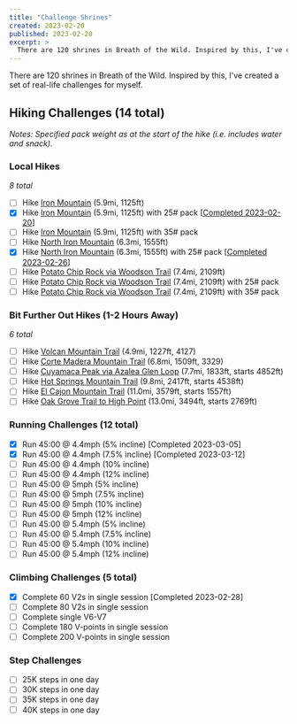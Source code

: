```yaml
---
title: "Challenge Shrines"
created: 2023-02-20
published: 2023-02-20
excerpt: >
  There are 120 shrines in Breath of the Wild. Inspired by this, I've created a set of real-life challenges for myself.
---
```

There are 120 shrines in Breath of the Wild. Inspired by this, I've created a set of real-life challenges for myself.

## Hiking Challenges (14 total)

*Notes: Specified pack weight as at the start of the hike (i.e. includes water and snack).*

### Local Hikes

*8 total*

* [ ] Hike [Iron Mountain](https://www.alltrails.com/trail/us/california/iron-mountain-trail--5) (5.9mi, 1125ft)
* [x] Hike [Iron Mountain](https://www.alltrails.com/trail/us/california/iron-mountain-trail--5) (5.9mi, 1125ft) with 25# pack [[Completed 2023-02-20](https://www.alltrails.com/explore/recording/afternoon-hike-at-iron-mountain-trail-f9ff654)]
* [ ] Hike [Iron Mountain](https://www.alltrails.com/trail/us/california/iron-mountain-trail--5) (5.9mi, 1125ft) with 35# pack
* [ ] Hike [North Iron Mountain](https://www.alltrails.com/explore/map/north-iron-mountain-037a595) (6.3mi, 1555ft)
* [x] Hike [North Iron Mountain](https://www.alltrails.com/explore/map/north-iron-mountain-037a595) (6.3mi, 1555ft) with 25# pack [[Completed 2023-02-26](https://www.alltrails.com/explore/recording/morning-hike-at-north-iron-mountain-427e342)]
* [ ] Hike [Potato Chip Rock via Woodson Trail](https://www.alltrails.com/trail/us/california/potato-chip-rock-via-mt-woodson-trail) (7.4mi, 2109ft)
* [ ] Hike [Potato Chip Rock via Woodson Trail](https://www.alltrails.com/trail/us/california/potato-chip-rock-via-mt-woodson-trail) (7.4mi, 2109ft) with 25# pack
* [ ] Hike [Potato Chip Rock via Woodson Trail](https://www.alltrails.com/trail/us/california/potato-chip-rock-via-mt-woodson-trail) (7.4mi, 2109ft) with 35# pack

### Bit Further Out Hikes (1-2 Hours Away)

*6  total*

* [ ] Hike [Volcan Mountain Trail](https://www.alltrails.com/explore/trail/us/california/volcan-mountain-trail) (4.9mi, 1227ft, 4127)
* [ ] Hike [Corte Madera Mountain Trail](https://www.alltrails.com/explore/trail/us/california/corte-madera-mountain) (6.8mi, 1509ft, 3329)
* [ ] Hike [Cuyamaca Peak via Azalea Glen Loop](https://www.alltrails.com/explore/trail/us/california/cuyamaca-peak-via-azalea-glen-loop) (7.7mi, 1833ft, starts 4852ft)
* [ ] Hike [Hot Springs Mountain Trail](https://www.alltrails.com/explore/trail/us/california/hot-springs-mountain-trail) (9.8mi, 2417ft, starts 4538ft)
* [ ] Hike [El Cajon Mountain Trail](https://www.alltrails.com/explore/trail/us/california/el-cajon-mountain-trail) (11.0mi, 3579ft, starts 1557ft)
* [ ] Hike [Oak Grove Trail to High Point](https://www.alltrails.com/explore/trail/us/california/oak-grove-trail-to-high-point) (13.0mi, 3494ft, starts 2769ft)

### Running Challenges (12 total)

* [x] Run 45:00 @ 4.4mph (5% incline) [Completed 2023-03-05]
* [x] Run 45:00 @ 4.4mph (7.5% incline) [Completed 2023-03-12]
* [ ] Run 45:00 @ 4.4mph (10% incline)
* [ ] Run 45:00 @ 4.4mph (12% incline)
* [ ] Run 45:00 @ 5mph (5% incline)
* [ ] Run 45:00 @ 5mph (7.5% incline)
* [ ] Run 45:00 @ 5mph (10% incline)
* [ ] Run 45:00 @ 5mph (12% incline)
* [ ] Run 45:00 @ 5.4mph (5% incline)
* [ ] Run 45:00 @ 5.4mph (7.5% incline)
* [ ] Run 45:00 @ 5.4mph (10% incline)
* [ ] Run 45:00 @ 5.4mph (12% incline)

### Climbing Challenges (5 total)

* [x] Complete 60 V2s in single session [Completed 2023-02-28]
* [ ] Complete 80 V2s in single session
* [ ] Complete single V6-V7
* [ ] Complete 180 V-points in single session
* [ ] Complete 200 V-points in single session

### Step Challenges

* [ ] 25K steps in one day
* [ ] 30K steps in one day
* [ ] 35K steps in one day
* [ ] 40K steps in one day